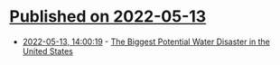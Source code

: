 # [Published on 2022-05-13](index.md)

* [2022-05-13, 14:00:19](https://news.ycombinator.com/item?id=31367697) - [The Biggest Potential Water Disaster in the United States](https://www.newyorker.com/news/dispatch/the-biggest-potential-water-disaster-in-the-united-states)
